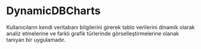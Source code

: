 # DynamicDBCharts
Kullanıcıların kendi veritabanı bilgilerini girerek tablo verilerini dinamik olarak analiz etmelerine ve farklı grafik türlerinde görselleştirmelerine olanak tanıyan bir uygulamadır.
